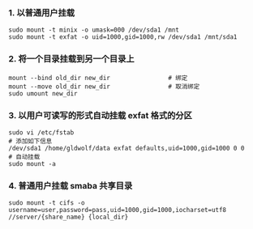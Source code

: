 ### 1. 以普通用户挂载

```shell
sudo mount -t minix -o umask=000 /dev/sda1 /mnt
sudo mount -t exfat -o uid=1000,gid=1000,rw /dev/sda1 /mnt/sda1
```

### 2. 将一个目录挂载到另一个目录上

```shell
mount --bind old_dir new_dir                # 绑定
mount --move old_dir new_dir                # 取消绑定
sudo umount new_dir
```

### 3. 以用户可读写的形式自动挂载 exfat 格式的分区
```shell
sudo vi /etc/fstab
# 添加如下信息
/dev/sda1 /home/gldwolf/data exfat defaults,uid=1000,gid=1000 0 0
# 自动挂载
sudo mount -a
```

### 4. 普通用户挂载 smaba 共享目录

```shell
sudo mount -t cifs -o username=user,password=pass,uid=1000,gid=1000,iocharset=utf8 //server/{share_name} {local_dir}
```